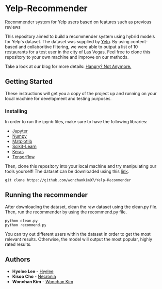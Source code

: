 # Yelp-Recommender
Recommender system for Yelp users based on features such as previous reviews

This repository aimed to build a recommender system using hybrid models for Yelp's dataset. The dataset was supplied by [Yelp](https://www.yelp.com/dataset/challenge). By using content-based and collaboritive filtering, we were able to output a list of 10 restaurants for a test user in the city of Las Vegas. Feel free to clone this repository to your own machine and improve on our methods.

Take a look at our blog for more details: [Hangry? Not Anymore.](https://nycdatascience.com/blog/student-works/hangry-not-anymore/)

## Getting Started

These instructions will get you a copy of the project up and running on your local machine for development and testing purposes.

### Installing

In order to run the ipynb files, make sure to have the following libraries:
* [Jupyter](https://jupyter.readthedocs.io/en/latest/install.html)
* [Numpy](https://docs.scipy.org/doc/numpy/user/install.html)
* [Matplotlib](https://matplotlib.org/)
* [Scikit-Learn](https://scikit-learn.org/stable/)
* [Keras](https://keras.io/#installation)
* [Tensorflow](https://www.tensorflow.org/install/)

Then, clone this repository into your local machine and try manipulating our tools yourself! The dataset can be downloaded using this [link](https://www.yelp.com/dataset/challenge).

```
git clone https://github.com/wonchankim97/Yelp-Recommender
```

## Running the recommender

After downloading the dataset, clean the raw dataset using the clean.py file. Then, run the recommender by using the recommend.py file.

```
python clean.py
python recommend.py
```

You can try out different users within the dataset in order to get the most relevant results. Otherwise, the model will output the most popular, highly rated results.

## Authors

* **Hyelee Lee** - [Hyelee](https://github.com/hayley01145553)
* **Kisoo Cho** - [Necronia](https://github.com/necronia)
* **Wonchan Kim** - [Wonchan Kim](https://github.com/wonchankim97)
